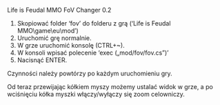 
Life is Feudal MMO  FoV Changer 0.2

1. Skopiować folder ‘fov’ do folderu z grą (‘Life is Feudal MMO\game\eu\mod’)
2. Uruchomić grę normalnie.
3. W grze uruchomić konsolę (CTRL+~).
4. W konsoli wpisać polecenie ‘exec („mod/fov/fov.cs”)’
5. Nacisnąć ENTER.

Czynności należy powtórzy po każdym uruchomieniu gry.

Od teraz przewijając kółkiem myszy możemy ustalać widok w grze, a po wciśnięciu kółka myszki włączy/wyłączy się zoom celowniczy. 
